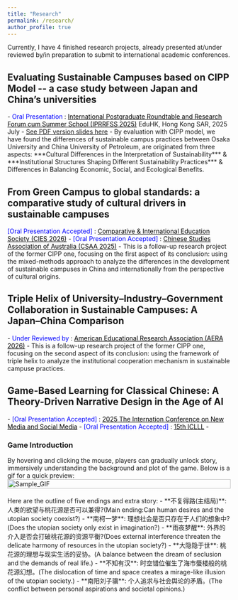 ```yaml
---
title: "Research"
permalink: /research/
author_profile: true
---
```


Currently, I have 4 finished research projects, already presented at/under reviewed by/in preparation to submit to international academic conferences.

<h2> Evaluating Sustainable Campuses based on CIPP Model -- a case study between Japan and China’s universities </h2>
- <span style="color: blue;">Oral Presentation</span> : <a style="color: black;" href="https://iprrfss.com/">International Postgraduate Roundtable and Research Forum cum Summer School (IPRRFSS 2025)</a> EduHK, Hong Kong SAR, 2025 July
- <a href="https://weiqiuzhang.github.io/files/CIPP.pdf">See PDF version slides here</a>
- By evaluation with CIPP model, we have found the differences of sustainable campus practices between Osaka University and China University of Petroleum, are originated from three aspects: ***Cultural Differences in the Interpretation of Sustainability*** & ***Institutional Structures Shaping Different Sustainability Practices*** & Differences in Balancing Economic, Social, and Ecological Benefits.

<h2> From Green Campus to global standards: a comparative study of cultural drivers in sustainable campuses </h2>
<span style="color: blue;">[Oral Presentation Accepted]</span> : <a style="color: black;" href="https://cies.us/"> Comparative & International Education Society (CIES 2026)</a>
- <span style="color: blue;">[Oral Presentation Accepted]</span> : <a style="color: black;" href="https://www.csaa.org.au/"> Chinese Studies Association of Australia (CSAA 2025)</a>
- This is a follow-up research project of the former CIPP one, focusing on the first aspect of its conclusion: using the mixed-methods approach to analyze the differences in the development of sustainable campuses in China and internationally from the perspective of cultural origins.

<h2> Triple Helix of University–Industry–Government Collaboration in Sustainable Campuses: A Japan–China Comparison </h2>
- <span style="color: blue;">Under Reviewed by</span> : <a style="color: black;" href="https://www.aera.net/Events-Meetings/Annual-Meeting/2026-Annual-Meeting-Call-for-Paper-and-Session-Submissions">American Educational Research Association (AERA 2026)</a>
- This is a follow-up research project of the former CIPP one, focusing on the second aspect of its conclusion: using the framework of triple helix to analyze the institutional cooperation mechanism in sustainable campuse practices.

<h2> Game-Based Learning for Classical Chinese: A Theory-Driven Narrative Design in the Age of AI </h2>
- <span style="color: blue;">[Oral Presentation Accepted]</span> : <a style="color: black;" href="https://eduhknmsmcon.com/"> 2025 The Internation Conference on New Media and Social Media</a>
- <span style="color: blue;">[Oral Presentation Accepted]</span> : <a style="color: black;" href="https://www.iclll.org/"> 15th ICLLL</a>
- <h3>Game Introduction</h3>
    By hovering and clicking the mouse, players can gradually unlock story, immersively understanding the background and plot of the game. Below is a gif for a quick preview:
    <div style="display: flex; justify-content: center; align-items: center;">
        <img src="../files/TaoHuaYuanJi.gif" alt="Sample_GIF" style="width: 100%; height: auto;">
    </div>
    <br>
    Here are the outline of five endings and extra story:
    - **不复得路(主结局)**: 人类的欲望与桃花源是否可以兼得?(Main ending:Can human desires and the utopian society coexist?)  
    - **南柯一梦**: 理想社会是否只存在于人们的想象中? (Does the utopian society only exist in imagination?)  
    - **雨夜梦醒**: 外界的介入是否会打破桃花源的资源平衡?(Does external interference threaten the delicate harmony of resources in the utopian society?)  
    - **大隐隐于世**: 桃花源的理想与现实生活的妥协。(A balance between the dream of seclusion and the demands of real life.)  
    - **不知有汉**: 时空错位催生了海市蜃楼般的桃花源幻想。(The dislocation of time and space creates a mirage-like illusion of the utopian society.)  
    - **南阳刘子骥**: 个人追求与社会舆论的矛盾。(The conflict between personal aspirations and societal opinions.)